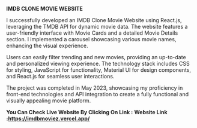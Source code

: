 **IMDB CLONE MOVIE WEBSITE**

I successfully developed an IMDB Clone Movie Website using React.js, leveraging the TMDB API for dynamic movie data. The website features a user-friendly interface with Movie Cards and a detailed Movie Details section. I implemented a carousel showcasing various movie names, enhancing the visual experience.

Users can easily filter trending and new movies, providing an up-to-date and personalized viewing experience. The technology stack includes CSS for styling, JavaScript for functionality, Material UI for design components, and React.js for seamless user interactions.

The project was completed in May 2023, showcasing my proficiency in front-end technologies and API integration to create a fully functional and visually appealing movie platform.

**You Can Check Live Website By Clicking On Link :** 
**Website Link :https://imdbmoviez.vercel.app/**
